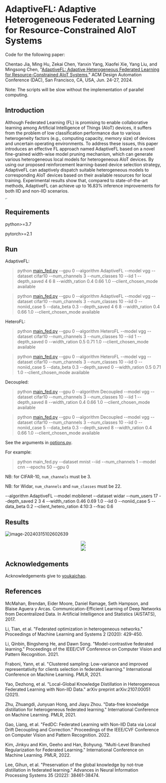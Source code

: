 # AdaptiveFL: Adaptive Heterogeneous Federated Learning for Resource-Constrained AIoT Systems

Code for the following paper:

Chentao Jia, Ming Hu, Zekai Chen, Yanxin Yang, Xiaofei Xie, Yang Liu, and Mingsong Chen, "[AdaptiveFL: Adaptive Heterogeneous Federated Learning for Resource-Constrained AIoT Systems](https://arxiv.org/abs/2311.13166)," ACM Design Automation Conference (DAC), San Francisco, CA, USA, Jun. 24-27, 2024.

Note: The scripts will be slow without the implementation of parallel computing. 


## Introduction
Although Federated Learning (FL) is promising to enable collaborative learning among Artificial Intelligence of Things (AIoT) devices, it suffers from the problem of low classification performance due to various heterogeneity factors (e.g., computing capacity, memory size) of devices and uncertain operating environments. To address these issues, this paper introduces an effective FL approach named AdaptiveFL based on a novel fine-grained width-wise model pruning mechanism, which can generate various heterogeneous local models for heterogeneous AIoT devices. By using our proposed reinforcement learning-based device selection strategy, AdaptiveFL can adaptively dispatch suitable heterogeneous models to corresponding AIoT devices based on their available resources for local training. Experimental results show that, compared to state-of-the-art methods, AdaptiveFL can achieve up to 16.83% inference improvements for both IID and non-IID scenarios. 

<img src="https://s2.loli.net/2024/03/15/5v38u4fIeLXdbBS.png" alt="3" style="zoom:25%;" />

## Requirements
python>=3.7  

pytorch>=2.1

## Run

AdaptiveFL:
> python [main_fed.py](main_fed.py) --gpu 0 --algorithm AdaptiveFL --model vgg --dataset cifar10 --num_channels 3 --num_classes 10 --iid 1 --depth_saved 4 6 8 --width_ration 0.4 0.66 1.0 --client_chosen_mode available

> python [main_fed.py](main_fed.py) --gpu 0 --algorithm AdaptiveFL --model vgg --dataset cifar10 --num_channels 3 --num_classes 10 --iid 0 --noniid_case 5 --data_beta 0.3 --depth_saved 4 6 8 --width_ration 0.4 0.66 1.0 --client_chosen_mode available

HeteroFL:
> python [main_fed.py](main_fed.py) --gpu 0 --algorithm HeteroFL --model vgg --dataset cifar10 --num_channels 3 --num_classes 10 --iid 1 --depth_saved 0 --width_ration 0.5 0.71 1.0 --client_chosen_mode available

> python [main_fed.py](main_fed.py) --gpu 0 --algorithm HeteroFL --model vgg --dataset cifar10 --num_channels 3 --num_classes 10 --iid 0 --noniid_case 5 --data_beta 0.3 --depth_saved 0 --width_ration 0.5 0.71 1.0 --client_chosen_mode available

Decoupled:
> python [main_fed.py](main_fed.py) --gpu 0 --algorithm Decoupled --model vgg --dataset cifar10 --num_channels 3 --num_classes 10 --iid 1 --depth_saved 8 --width_ration 0.4 0.66 1.0 --client_chosen_mode available

> python [main_fed.py](main_fed.py) --gpu 0 --algorithm Decoupled --model vgg --dataset cifar10 --num_channels 3 --num_classes 10 --iid 0 --noniid_case 5 --data_beta 0.3 --depth_saved 8 --width_ration 0.4 0.66 1.0 --client_chosen_mode available


See the arguments in [options.py](utils/options.py). 

For example:
> python main_fed.py --dataset mnist --iid --num_channels 1 --model cnn --epochs 50 --gpu 0  

NB: for CIFAR-10, `num_channels` must be 3.

NB: for Widar, `num_channels` and `num_classes` must be 22.


--algorithm AdaptiveFL --model mobilenet --dataset widar --num_users 17 --depth_saved 2 3 4 --width_ration 0.46 0.69 1.0 --iid 0 --noniid_case 5 --data_beta 0.2 --client_hetero_ration 4:10:3 --frac 0.6

## Results

![image-20240315102602639](https://s2.loli.net/2024/03/15/arwh5FyneVOWotb.png)

<center>
    <img src="https://s2.loli.net/2024/03/15/s72ldS4XCfgT9pw.png">
</center>

<center>
        <img src="https://s2.loli.net/2024/03/15/Gmhg5Y62cKSP4kv.png">
</center>



## Acknowledgements
Acknowledgements give to [youkaichao](https://github.com/youkaichao).

## References
McMahan, Brendan, Eider Moore, Daniel Ramage, Seth Hampson, and Blaise Aguera y Arcas. Communication-Efficient Learning of Deep Networks from Decentralized Data. In Artificial Intelligence and Statistics (AISTATS), 2017.


Li, Tian, et al. "Federated optimization in heterogeneous networks." Proceedings of Machine Learning and Systems 2 (2020): 429-450.


Li, Qinbin, Bingsheng He, and Dawn Song. "Model-contrastive federated learning." Proceedings of the IEEE/CVF Conference on Computer Vision and Pattern Recognition. 2021.

Fraboni, Yann, et al. "Clustered sampling: Low-variance and improved representativity for clients selection in federated learning." International Conference on Machine Learning. PMLR, 2021.

Yao, Dezhong, et al. "Local-Global Knowledge Distillation in Heterogeneous Federated Learning with Non-IID Data." arXiv preprint arXiv:2107.00051 (2021).

Zhu, Zhuangdi, Junyuan Hong, and Jiayu Zhou. "Data-free knowledge distillation for heterogeneous federated learning." International Conference on Machine Learning. PMLR, 2021.

Gao, Liang, et al. "FedDC: Federated Learning with Non-IID Data via Local Drift Decoupling and Correction." Proceedings of the IEEE/CVF Conference on Computer Vision and Pattern Recognition. 2022.

Kim, Jinkyu and Kim, Geeho and Han, Bohyung. "Multi-Level Branched Regularization for Federated Learning." International Conference on Machine Learning. PMLR, 2022.

Lee, Gihun, et al. "Preservation of the global knowledge by not-true distillation in federated learning." Advances in Neural Information Processing Systems 35 (2022): 38461-38474.